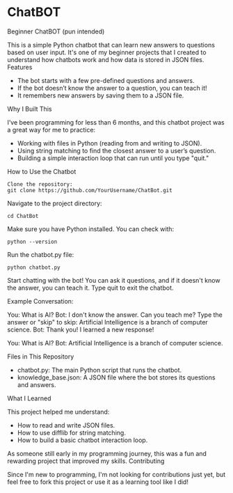 # ChatBOT
Beginner ChatBOT (pun intended)


This is a simple Python chatbot that can learn new answers to questions based on user input. It's one of my beginner projects that I created to understand how chatbots work and how data is stored in JSON files.
Features

- The bot starts with a few pre-defined questions and answers.
- If the bot doesn’t know the answer to a question, you can teach it!
- It remembers new answers by saving them to a JSON file.

Why I Built This

I’ve been programming for less than 6 months, and this chatbot project was a great way for me to practice:

- Working with files in Python (reading from and writing to JSON).
- Using string matching to find the closest answer to a user’s question.
- Building a simple interaction loop that can run until you type "quit."
    
How to Use the Chatbot

    Clone the repository: 
    git clone https://github.com/YourUsername/ChatBot.git

Navigate to the project directory:

    cd ChatBot

Make sure you have Python installed. You can check with:

    python --version

Run the chatbot.py file:

    python chatbot.py

Start chatting with the bot! You can ask it questions, and if it doesn't know the answer, you can teach it. Type quit to exit the chatbot.

Example Conversation:

You: What is AI?
Bot: I don't know the answer. Can you teach me?
Type the answer or "skip" to skip: Artificial Intelligence is a branch of computer science.
Bot: Thank you! I learned a new response!

You: What is AI?
Bot: Artificial Intelligence is a branch of computer science.

Files in This Repository

- chatbot.py: The main Python script that runs the chatbot.
- knowledge_base.json: A JSON file where the bot stores its questions and answers.

What I Learned

This project helped me understand:

- How to read and write JSON files.
- How to use difflib for string matching.
- How to build a basic chatbot interaction loop.

As someone still early in my programming journey, this was a fun and rewarding project that improved my skills.
Contributing

Since I'm new to programming, I'm not looking for contributions just yet, but feel free to fork this project or use it as a learning tool like I did!
